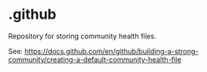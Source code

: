 # .github
Repository for storing community health files.

See: https://docs.github.com/en/github/building-a-strong-community/creating-a-default-community-health-file
